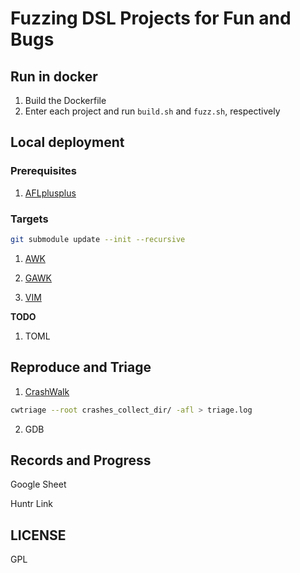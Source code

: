 # Fuzzing DSL Projects for Fun and Bugs

## Run in docker

1. Build the Dockerfile
2. Enter each project and run `build.sh` and `fuzz.sh`, respectively

## Local deployment

### Prerequisites

1. [AFLplusplus](https://github.com/AFLplusplus/AFLplusplus)

### Targets

```bash
git submodule update --init --recursive
```

1. [AWK](https://github.com/onetrueawk/awk)

2. [GAWK](https://savannah.gnu.org/projects/gawk)

3. [VIM](https://github.com/vim/vim)

**TODO**

1. TOML

## Reproduce and Triage

1. [CrashWalk](https://github.com/bnagy/crashwalk)

```bash
cwtriage --root crashes_collect_dir/ -afl > triage.log
```

2. GDB

## Records and Progress

Google Sheet

Huntr Link

## LICENSE

GPL
